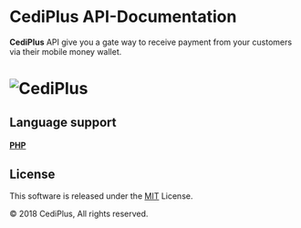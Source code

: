 # CediPlus API-Documentation
**CediPlus** API give you a gate way to receive payment from your customers via their mobile money wallet.
# ![CediPlus](https://www.cediplus.com/img/mlogo.png)

## Language support

#### [PHP](https://github.com/cediplus/API-Documentation/tree/master/php)

## License

This software is released under the [MIT](LICENSE) License.

© 2018 CediPlus, All rights reserved.

